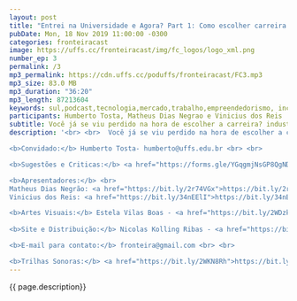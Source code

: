 ```yaml
---
layout: post
title: "Entrei na Universidade e Agora? Part 1: Como escolher carreira de negócios dentro da UFFS"
pubDate: Mon, 18 Nov 2019 11:00:00 -0300
categories: fronteiracast
image: https://uffs.cc/fronteiracast/img/fc_logos/logo_xml.png
number_ep: 3
permalink: /3 
mp3_permalink: https://cdn.uffs.cc/poduffs/fronteiracast/FC3.mp3
mp3_size: 83.0 MB
mp3_duration: "36:20"
mp3_length: 87213604 
keywords: sul,podcast,tecnologia,mercado,trabalho,empreendedorismo, incubadora, negocios,administração,fronteira,uffs
participants: Humberto Tosta, Matheus Dias Negrao e Vinicius dos Reis
subtitle: Você já se viu perdido na hora de escolher a carreira? industria ou carreira academica? Hoje recebemos o professor Humberto Tosta para falar um pouco sobre a industria.
description: '<br> <br>  Você já se viu perdido na hora de escolher a carreira? industria ou carreira academica? Hoje recebemos o professor Humberto Tosta para falar um pouco sobre a industria. Humberto é professor de administração da UFFS esteve envolvido em projetos como a INNE, incubadora de negócios da UFFS e a empresa júnior da administração, a Sem Fronteiras. O professor nos conta no episódio sobre as oportunidades e projetos oferecidos na UFFS para quem deseja empreeder e ir para o mercado de trabalho.<br> <br>

<b>Convidado:</b> Humberto Tosta- humberto@uffs.edu.br <br> <br>

<b>Sugestões e Criticas:</b> <a href="https://forms.gle/YGqgmjNsGP8QgNDT8">https://forms.gle/YGqgmjNsGP8QgNDT8</a> <br> <br>

<b>Apresentadores:</b> <br>
Matheus Dias Negrão: <a href="https://bit.ly/2r74VGx">https://bit.ly/2r74VGx</a> <br>
Vinicius dos Reis: <a href="https://bit.ly/34nEElI">https://bit.ly/34nEElI</a> <br> <br>

<b>Artes Visuais:</b> Estela Vilas Boas - <a href="https://bit.ly/2WDzkbm">https://bit.ly/2WDzkbm</a> e <a href="https://bit.ly/2NK7aaK">https://bit.ly/2NK7aaK</a> <br> <br> 
 
<b>Site e Distribuição:</b> Nicolas Kolling Ribas - <a href="https://bit.ly/2NBTG0x">https://bit.ly/2NBTG0x</a> <br> <br>

<b>E-mail para contato:</b> fronteira@gmail.com <br> <br>

<b>Trilhas Sonoras:</b> <a href="https://bit.ly/2WKN8Rh">https://bit.ly/2WKN8Rh</a> e <a href="https://bit.ly/36BUyer">https://bit.ly/36BUyer</a> '
---
```


{{ page.description}}
